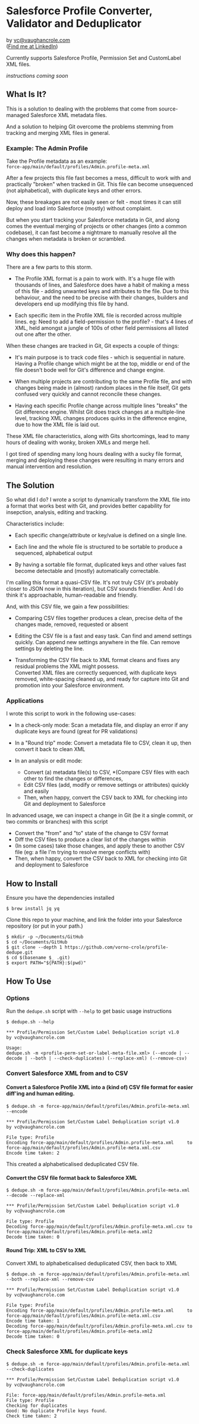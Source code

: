 # Salesforce Profile Converter, Validator and Deduplicator
by vc@vaughancrole.com  
([Find me at LinkedIn](https://www.linkedin.com/in/vaughancrole/))  

Currently supports Salesforce Profile, Permission Set and CustomLabel XML files.

_instructions coming soon_


## What Is It?

This is a solution to dealing with the problems that come from source-managed Salesforce XML metadata files.

And a solution to helping Git overcome the problems stemming from tracking and merging XML files in general.

### Example: The Admin Profile

Take the Profile metadata as an example:  
`force-app/main/default/profiles/Admin.profile-meta.xml`

After a few projects this file fast becomes a mess, difficult to work with and practically "broken" when tracked in Git. This file can become unsequenced (not alphabetical), with duplicate keys and other errors.

Now, these breakages are not easily seen or felt - most times it can still deploy and load into Salesforce (mostly) without complaint.

But when you start tracking your Salesforce metadata in Git, and along comes the eventual merging of projects or other changes (into a common codebase), it can fast become a nightmare to manually resolve all the changes when metadata is broken or scrambled.


### Why does this happen?

There are a few parts to this storm.

* The Profile XML format is a pain to work with. It's a huge file with thousands of lines, and Salesforce does have a habit of making a mess of this file - adding unwanted keys and attributes to the file. Due to this behaviour, and the need to be precise with their changes, builders and developers end up modifying this file by hand.

* Each specific item in the Profile XML file is recorded across multiple lines. eg: Need to add a field-permission to the profile? - that's 4 lines of XML, held amongst a jungle of 100s of other field permissions all listed out one after the other.

When these changes are tracked in Git, Git expects a couple of things:

* It's main purpose is to track code files - which is sequential in nature. Having a Profile change which might be at the top, middle or end of the file doesn't bode well for Git's difference and change engine.

* When multiple projects are contributing to the same Profile file, and with changes being made in (almost) random places in the file itself, Git gets confused very quickly and cannot reconcile these changes.

* Having each specific Profile change across multiple lines "breaks" the Git difference engine. Whilst Git does track changes at a multiple-line level, tracking XML changes produces quirks in the difference engine, due to how the XML file is laid out.

These XML file characteristics, along with Gits shortcomings, lead to many hours of dealing with wonky, broken XMLs and merge hell.

I got tired of spending many long hours dealing with a sucky file format, merging and deploying these changes were resulting in many errors and manual intervention and resolution.

## The Solution

So what did I do? I wrote a script to dynamically transform the XML file into a format that works best with Git, and provides better capability for insepction, analysis, editing and tracking.

Characteristics include:

* Each specific change/attribute or key/value is defined on a single line.

* Each line and the whole file is structured to be sortable to produce a sequenced, alphabetical output

* By having a sortable file format, duplicated keys and other values fast become detectable and (mostly) automatically correctable.

I'm calling this format a quasi-CSV file. It's not truly CSV (it's probably closer to JSON now in this iteration), but CSV sounds friendlier. And I do think it's approachable, human-readable and friendly.

And, with this CSV file, we gain a few possibilities:

* Comparing CSV files together produces a clean, precise delta of the changes made, removed, requested or absent

* Editing the CSV file is a fast and easy task. Can find and amend settings quickly. Can append new settings anywhere in the file. Can remove settings by deleting the line.

* Transforming the CSV file back to XML format cleans and fixes any residual problems the XML might possess.  
Converted XML files are correctly sequenced, with duplicate keys removed, white-spacing cleaned up, and ready for capture into Git and promotion into your Salesforce environment.


### Applications

I wrote this script to work in the following use-cases:

* In a check-only mode: Scan a metadata file, and display an error if any duplicate keys are found (great for PR validations)

* In a "Round trip" mode: Convert a metadata file to CSV, clean it up, then convert it back to clean XML

* In an analysis or edit mode: 
  * Convert (a) metadata file(s) to CSV, 
  *(Compare CSV files with each other to find the changes or differences, 
  * Edit CSV files (add, modify or remove settings or attributes) quickly and easily
  * Then, when happy, convert the CSV back to XML for checking into Git and deployment to Salesforce

In advanced usage, we can inspect a change in Git (be it a single commit, or two commits or branches) with this script

* Convert the "from" and "to" state of the change to CSV format
* Diff the CSV files to produce a clear list of the changes within
* (In some cases) take those changes, and apply these to another CSV file (eg: a file I'm trying to resolve merge conflicts with)
* Then, when happy, convert the CSV back to XML for checking into Git and deployment to Salesforce



## How to Install

Ensure you have the dependencies installed
```shell
$ brew install jq yq
```

Clone this repo to your machine, and link the folder into your Salesforce repository (or put in your path.)
```shell
$ mkdir -p ~/Documents/GitHub
$ cd ~/Documents/GitHub
$ git clone --depth 1 https://github.com/vorno-crole/profile-dedupe.git
$ cd $(basename $_ .git)
$ export PATH="${PATH}:$(pwd)"
```

## How To Use

### Options
Run the `dedupe.sh` script with `--help` to get basic usage instructions

```shell
$ dedupe.sh --help

*** Profile/Permission Set/Custom Label Deduplication script v1.0
by vc@vaughancrole.com

Usage:
dedupe.sh -m <profile-perm-set-or-label-meta-file.xml> (--encode | --decode | --both | --check-duplicates) (--replace-xml) (--remove-csv)
```

### Convert Salesforce XML from and to CSV

#### Convert a Salesforce Profile XML into a (kind of) CSV file format for easier diff'ing and human editing.

```shell
$ dedupe.sh -m force-app/main/default/profiles/Admin.profile-meta.xml --encode

*** Profile/Permission Set/Custom Label Deduplication script v1.0
by vc@vaughancrole.com

File type: Profile
Encoding force-app/main/default/profiles/Admin.profile-meta.xml     to force-app/main/default/profiles/Admin.profile-meta.xml.csv
Encode time taken: 2
```

This created a alphabeticalised deduplicated CSV file.

#### Convert the CSV file format back to Salesforce XML

```shell
$ dedupe.sh -m force-app/main/default/profiles/Admin.profile-meta.xml --decode --replace-xml

*** Profile/Permission Set/Custom Label Deduplication script v1.0
by vc@vaughancrole.com

File type: Profile
Decoding force-app/main/default/profiles/Admin.profile-meta.xml.csv to force-app/main/default/profiles/Admin.profile-meta.xml2
Decode time taken: 0
```

#### Round Trip: XML to CSV to XML

Convert XML to alphabeticalised deduplicated CSV, then back to XML

```shell
$ dedupe.sh -m force-app/main/default/profiles/Admin.profile-meta.xml --both --replace-xml --remove-csv

*** Profile/Permission Set/Custom Label Deduplication script v1.0
by vc@vaughancrole.com

File type: Profile
Encoding force-app/main/default/profiles/Admin.profile-meta.xml     to force-app/main/default/profiles/Admin.profile-meta.xml.csv
Encode time taken: 1
Decoding force-app/main/default/profiles/Admin.profile-meta.xml.csv to force-app/main/default/profiles/Admin.profile-meta.xml2
Decode time taken: 0
```

### Check Salesforce XML for duplicate keys


```shell
$ dedupe.sh -m force-app/main/default/profiles/Admin.profile-meta.xml --check-duplicates

*** Profile/Permission Set/Custom Label Deduplication script v1.0
by vc@vaughancrole.com

File: force-app/main/default/profiles/Admin.profile-meta.xml
File type: Profile
Checking for duplicates
Good: No duplicate Profile keys found.
Check time taken: 2
```
